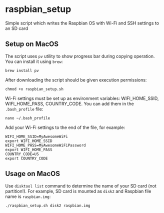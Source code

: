 # raspbian_setup
Simple script which writes the Raspbian OS with Wi-Fi and SSH settings to an SD card

Setup on MacOS
--------------
The script uses `pv` utility to show progress bar during copying operation. You can install it using `brew`:
```
brew install pv
```

After downloading the script should be given execution permissions:
```
chmod +x raspbian_setup.sh
```

Wi-Fi settings must be set up as environment variables: WIFI_HOME_SSID, WIFI_HOME_PASS, COUNTRY_CODE.
You can add them in the `.bash_profile` file:
```
nano ~/.bash_profile
```
Add your Wi-Fi settings to the end of the file, for example:
```
WIFI_HOME_SSID=MyAwesomeWiFi
export WIFI_HOME_SSID
WIFI_HOME_PASS=MyAwesomeWiFiPassword
export WIFI_HOME_PASS
COUNTRY_CODE=US
export COUNTRY_CODE
```

Usage on MacOS
-----
Use `disktool list` command to determine the name of your SD card (not partition!).
For example, SD card is mounted as `disk2` and Raspbian file name is `raspbian.img`:
```
./raspbian_setup.sh disk2 raspbian.img
```
